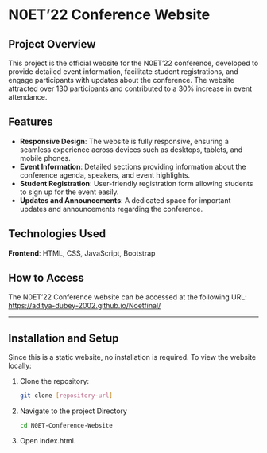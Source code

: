 # N0ET’22 Conference Website

## Project Overview

This project is the official website for the N0ET’22 conference, developed to provide detailed event information, facilitate student registrations, and engage participants with updates about the conference. The website attracted over 130 participants and contributed to a 30% increase in event attendance.

## Features

- **Responsive Design**: The website is fully responsive, ensuring a seamless experience across devices such as desktops, tablets, and mobile phones.
- **Event Information**: Detailed sections providing information about the conference agenda, speakers, and event highlights.
- **Student Registration**: User-friendly registration form allowing students to sign up for the event easily.
- **Updates and Announcements**: A dedicated space for important updates and announcements regarding the conference.
  
## Technologies Used

**Frontend**: HTML, CSS, JavaScript, Bootstrap
  
## How to Access

The N0ET’22 Conference website can be accessed at the following URL:  https://aditya-dubey-2002.github.io/Noetfinal/
****

## Installation and Setup

Since this is a static website, no installation is required. To view the website locally:

1. Clone the repository:
   ```bash
   git clone [repository-url]
2. Navigate to the project Directory
    ```bash
    cd N0ET-Conference-Website
3. Open index.html.
  
